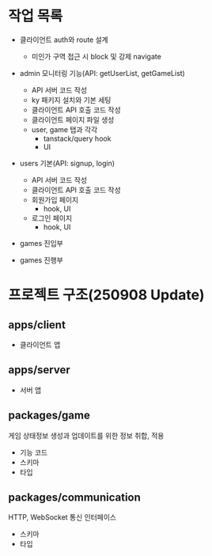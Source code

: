 # 작업 목록

- 클라이언트 auth와 route 설계
    - 미인가 구역 접근 시 block 및 강제 navigate

- admin 모니터링 기능(API: getUserList, getGameList)
    - API 서버 코드 작성
    - ky 패키지 설치와 기본 세팅
    - 클라이언트 API 호출 코드 작성
    - 클라이언트 페이지 파일 생성
    - user, game 탭과 각각
        - tanstack/query hook
        - UI

- users 기본(API: signup, login)
    - API 서버 코드 작성
    - 클라이언트 API 호출 코드 작성
    - 회원가입 페이지
        - hook, UI
    - 로그인 페이지
        - hook, UI

- games 진입부

- games 진행부


# 프로젝트 구조(250908 Update)

## apps/client

- 클라이언트 앱

## apps/server

- 서버 앱

## packages/game

게임 상태정보 생성과 업데이트를 위한 정보 취합, 적용
 - 기능 코드
 - 스키마
 - 타입

## packages/communication

HTTP, WebSocket 통신 인터페이스
 - 스키마
 - 타입

